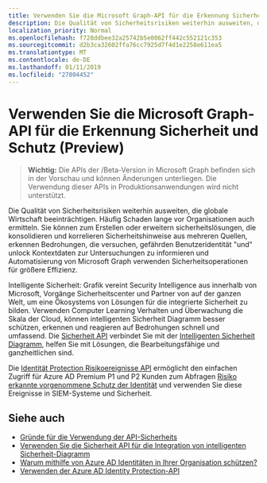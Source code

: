 ```yaml
---
title: Verwenden Sie die Microsoft Graph-API für die Erkennung Sicherheit und Schutz (Preview)
description: Die Qualität von Sicherheitsrisiken weiterhin ausweiten, die globale Wirtschaft beeinträchtigen. Häufig Schaden lange vor Organisationen auch ermitteln. Sie können zum Erstellen oder erweitern sicherheitslösungen, die konsolidieren und korrelieren Sicherheitshinweise aus mehreren Quellen, erkennen Bedrohungen, die versuchen, gefährden Benutzeridentität "und" unlock Kontextdaten zur Untersuchungen zu informieren und Automatisierung von Microsoft Graph verwenden Sicherheitsoperationen für größere Effizienz.
localization_priority: Normal
ms.openlocfilehash: f728ddbee32a25742b5e0062ff442c552121c353
ms.sourcegitcommit: d2b3ca32602ffa76cc7925d7f4d1e2258e611ea5
ms.translationtype: MT
ms.contentlocale: de-DE
ms.lasthandoff: 01/11/2019
ms.locfileid: "27804452"
---
```

# <a name="use-the-microsoft-graph-api-for-security-threat-detection-and-protection-preview"></a>Verwenden Sie die Microsoft Graph-API für die Erkennung Sicherheit und Schutz (Preview)

> **Wichtig:** Die APIs der /Beta-Version in Microsoft Graph befinden sich in der Vorschau und können Änderungen unterliegen. Die Verwendung dieser APIs in Produktionsanwendungen wird nicht unterstützt.

Die Qualität von Sicherheitsrisiken weiterhin ausweiten, die globale Wirtschaft beeinträchtigen. Häufig Schaden lange vor Organisationen auch ermitteln. Sie können zum Erstellen oder erweitern sicherheitslösungen, die konsolidieren und korrelieren Sicherheitshinweise aus mehreren Quellen, erkennen Bedrohungen, die versuchen, gefährden Benutzeridentität "und" unlock Kontextdaten zur Untersuchungen zu informieren und Automatisierung von Microsoft Graph verwenden Sicherheitsoperationen für größere Effizienz.

Intelligente Sicherheit: Grafik vereint Security Intelligence aus innerhalb von Microsoft, Vorgänge Sicherheitscenter und Partner von auf der ganzen Welt, um eine Ökosystems von Lösungen für die integrierte Sicherheit zu bilden. Verwenden Computer Learning Verhalten und Überwachung die Skala der Cloud, können intelligenten Sicherheit Diagramm besser schützen, erkennen und reagieren auf Bedrohungen schnell und umfassend. Die [Sicherheit API](security-api-overview.md) verbindet Sie mit der [Intelligenten Sicherheit Diagramm](https://www.microsoft.com/en-us/security/intelligence-security-api), helfen Sie mit Lösungen, die Bearbeitungsfähige und ganzheitlichen sind.

Die [Identität Protection Risikoereignisse API](identityprotection-root.md) ermöglicht den einfachen Zugriff für Azure AD Premium P1 und P2 Kunden zum Abfragen [Risiko erkannte vorgenommene Schutz der Identität](https://docs.microsoft.com/en-us/azure/active-directory/active-directory-identityprotection-graph-getting-started) und verwenden Sie diese Ereignisse in SIEM-Systeme und Sicherheit.

## <a name="see-also"></a>Siehe auch

- [Gründe für die Verwendung der API-Sicherheits](/graph/security-concept-overview#why-use-the-security-api-and-connect-with-microsoft-intelligent-security-graph)
- [Verwenden Sie die Sicherheit API für die Integration von intelligenten Sicherheit-Diagramm](security-api-overview.md)
- [Warum mithilfe von Azure AD Identitäten in Ihrer Organisation schützen?](/graph/security-concept-overview#why-use-azure-ad-to-protect-identities-in-your-organization)
- [Verwenden der Azure AD Identity Protection-API](identityprotection-root.md)
